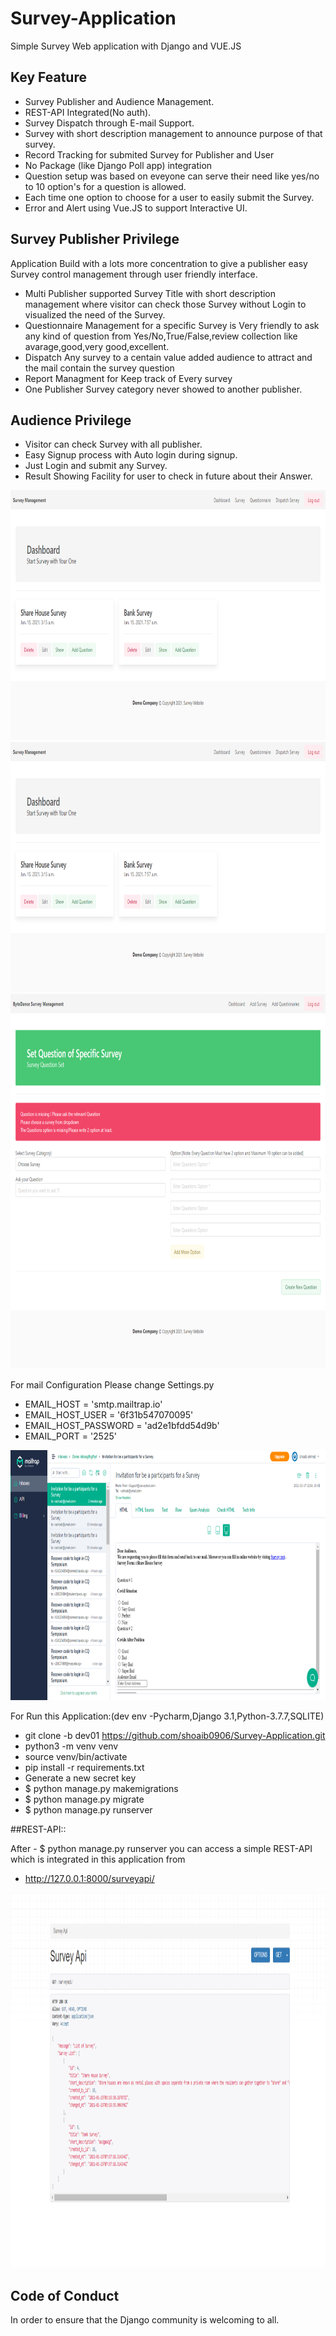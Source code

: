 # Survey-Application
Simple Survey Web application with Django and VUE.JS


## Key Feature
  - Survey Publisher and Audience Management.
  - REST-API Integrated(No auth).
  - Survey Dispatch through E-mail Support.
  - Survey with short description management to announce purpose of that survey.
  - Record Tracking for submited Survey for Publisher and User
  - No Package (like Django Poll app) integration 
  - Question setup was based on eveyone can serve their need like yes/no to 10 option's for a question is allowed.
  - Each time one option to choose for a user to easily submit the Survey.
  - Error and Alert using Vue.JS to support Interactive UI.


## Survey Publisher Privilege

Application Build with a lots more concentration to give a publisher easy Survey control management through user friendly interface.

- Multi Publisher supported Survey Title with short description management where visitor can check those Survey without Login to visualized the need of the Survey.
- Questionnaire Management for a specific Survey is Very friendly to ask any kind of question from Yes/No,True/False,review collection like avarage,good,very good,excellent.
- Dispatch Any survey to a centain value added audience to attract and the mail contain the survey question
- Report Managment for Keep track of Every survey 
- One Publisher Survey category never showed to another publisher.

## Audience Privilege
- Visitor can check Survey with all publisher.
- Easy Signup process with Auto login during signup.
- Just Login and submit any Survey.
- Result Showing Facility for user to check in future about their Answer.

<img src="https://github.com/shoaib0906/Survey-Application/blob/main/1610895407390.png" height=400px width="800"/>

<img src="https://github.com/shoaib0906/Survey-Application/blob/main/1610895407390.png" height=400px width="800"/>

<img src="https://github.com/shoaib0906/Survey-Application/blob/main/1610809460461.png" height=600px width="800"/>


For mail Configuration Please change Settings.py
- EMAIL_HOST = 'smtp.mailtrap.io'
- EMAIL_HOST_USER = '6f31b547070095'
- EMAIL_HOST_PASSWORD = 'ad2e1bfdd54d9b'
- EMAIL_PORT = '2525'

<img src="https://github.com/shoaib0906/Survey-Application/blob/main/1610885204161.png" height=400px width="800"/>

For Run this Application:(dev env -Pycharm,Django 3.1,Python-3.7.7,SQLITE)

- git clone -b dev01 https://github.com/shoaib0906/Survey-Application.git
- python3 -m venv venv
- source venv/bin/activate
- pip install -r requirements.txt
- Generate a new secret key
- $ python manage.py makemigrations
- $ python manage.py migrate
- $ python manage.py runserver

##REST-API::

After - $ python manage.py runserver you can access a simple REST-API which is integrated in this application from 

- http://127.0.0.1:8000/surveyapi/

<img src="https://github.com/shoaib0906/Survey-Application/blob/main/api.png" height=600px width="1000"/>



## Code of Conduct

In order to ensure that the Django community is welcoming to all.



